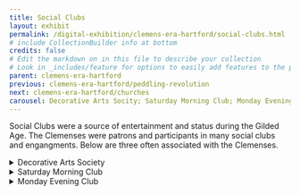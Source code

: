```yaml
---
title: Social Clubs
layout: exhibit
permalink: /digital-exhibition/clemens-era-hartford/social-clubs.html
# include CollectionBuilder info at bottom
credits: false
# Edit the markdown on in this file to describe your collection
# Look in _includes/feature for options to easily add features to the page
parent: clemens-era-hartford
previous: clemens-era-hartford/peddling-revolution
next: clemens-era-hartford/churches
carousel: Decorative Arts Socity; Saturday Morning Club; Monday Evening Club
---
```


Social Clubs were a source of entertainment and status during the Gilded Age. The Clemenses were patrons and participants in many social clubs and engangments. Below are three often associated with the Clemenses.

<details close><summary>Decorative Arts Society</summary>
<span>
  {% include feature/image.html objectid="MTHM_535_f" width="75" %}
  <p>When Candace Wheeler founded the New York Society of Decorative Arts in 1877, she implored women in cities across the country to create their own ancillary societies. Hartford was one of the first cities to respond. Wheeler was part of the design firm Associated Artists, along with Louis Comfort Tiffany, that was hired to decorate the interior of the Clemens family’s home in 1880. Hartford’s leading ladies joined together to help cultivate the new organization and counted Elizabeth Colt (who became president of the society), Harriet Beecher Stowe, Olivia Clemens, and Susan Warner among its eager participants. </p>
 <p>The newly formed Hartford Decorative Arts Society decided that what their city needed the most was an art school. They arranged studio and art classes, lectures on related topics like “chemistry of artists’ colors,” and put together exhibitions of the art, which would be sold to help “their philanthropic efforts for the benefit of poor women.” The school took in both male and female students and extended their services to those who could not afford it by establishing a scholarship fund that assisted twenty-four students over a five-year period. </p>
 <p>They soon outgrew the rented space they used and asked if the trustees of the Wadsworth Atheneum could help with this issue, which they did. In 1886 the group changed the name to the Art Society of Hartford, and it was officially incorporated on March 31st that year. The Society relied heavily on tuition, membership fees, and fundraising. Samuel Clemens, Charles Dudley Warner, and Candace Wheeler herself, donated their time and talents to help raise money. The Art Society of Hartford struggled throughout the years to make ends meet until 1956 when they joined with the Hartt College of Music and Hillyer College to create the University of Hartford. </p>
</span></details>

<details close><summary>Saturday Morning Club</summary>
<span>
 {% include feature/image.html objectid="MTHM_1981-02-007" width="75" %}
  <p>When Candace Wheeler founded the New York Society of Decorative Arts in 1877, she implored women in cities across the country to create their own ancillary societies. Hartford was one of the first cities to respond. Wheeler was part of the design firm Associated Artists, along with Louis Comfort Tiffany, that was hired to decorate the interior of the Clemens family’s home in 1880. Hartford’s leading ladies joined together to help cultivate the new organization and counted Elizabeth Colt (who became president of the society), Harriet Beecher Stowe, Olivia Clemens, and Susan Warner among its eager participants. </p>
 <p>In October 1876 Samuel and Olivia helped form and organize a Hartford discussion group for 20 to 25 girls in their late teens. They would meet every Saturday morning to read and discuss topical essays and debate the content. Samuel put together the rules of the group and would participate himself by leading discussions and occasionally reading his own works aloud to them; he was the only male. Special guests were a common occurrence and included local college professors as well as authors such as William Dean Howells, Bret Harte, and Charles Dudley Warner. A few years after the club was formed Clemens ordered pins from Tiffany & Co. to give as a gift to the members. After the Clemens family had to move out of their beloved Hartford home due to poor finances in 1891, the group continued to meet. In 1878, Olivia wrote a letter to its members before departing on a long overseas trip begging them that, “…you will keep the Club compact & strong, & neither suffer it to languish nor die – for it is worthy to outlive us all…” In fact, the Saturday Morning Club is still active to this day and gather together on appointed dates to read their work and discuss it with one another.</p>
</span></details>

<details close><summary>Monday Evening Club</summary>
<span>
  {% include feature/image.html objectid="MTHM_SLC_Alone1881-1885-07" width="75" %}
  <p>The Monday Evening Club was formed in 1869 and meant to be a discussion group for local distinguished Hartford men with a cap of twenty members. Its membership included such names as Dr. Horace Bushnell, Calvin Stowe, J.H. Trumbull, Rev. Joseph Twichell, Charles Dudley Warner, and others. The members of the group rotated hosting duties where they discussed papers read by their fellow participants.  Clemens was voted into the group in 1873 and presented his first paper titled, “License of the Press” shortly thereafter. He remained an active part of the group until 1890, a year before the family had to leave Hartford due to financial difficulties. Some of Clemens’ presented papers included, “Universal Suffrage,” "The Facts Concerning the Recent Carnival of Crime in Connecticut,” and “On the Decay of the Art of Lying.” Clemens once wrote to William Dean Howells noting, “We always have a rattling good time at the Club.” </p>
</span></details>

